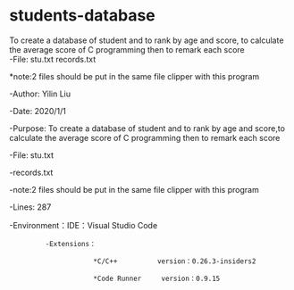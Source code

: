 # students-database
  To create a database of student and to rank by age and score, to calculate the average score of C programming then to remark each score  
  -File:          stu.txt    records.txt  
  
*note:2 files should be put in the same file clipper with this program  


-Author: 		Yilin Liu  

-Date:        2020/1/1  

-Purpose:     To create a database of student and to rank by age and score,to calculate the average score of C programming then to remark each score  

-File:          stu.txt  

-records.txt  

-note:2 files should be put in the same file clipper with this program  

-Lines:        287  

-Environment：IDE：Visual Studio Code  

             -Extensions：  
             
                         *C/C++          version：0.26.3-insiders2  
                         
                         *Code Runner     version：0.9.15  
                         
